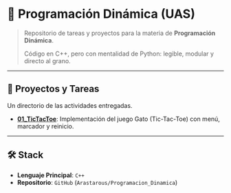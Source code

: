# 🐍 Programación Dinámica (UAS)

> Repositorio de tareas y proyectos para la materia de **Programación Dinámica**.
> 
> Código en C++, pero con mentalidad de Python: legible, modular y directo al grano.

---

## 📂 Proyectos y Tareas

Un directorio de las actividades entregadas.

* **[01_TicTacToe](./01_TicTacToe/)**: Implementación del juego Gato (Tic-Tac-Toe) con menú, marcador y reinicio.



---

## 🛠️ Stack

* **Lenguaje Principal**: `C++`
* **Repositorio**: `GitHub` (`Arastarous/Programacion_Dinamica`)
